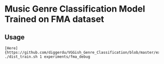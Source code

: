 # Music Genre Classification Model Trained on FMA dataset

## Usage
```
[Here]{https://github.com/diggerdu/VGGish_Genre_Classification/blob/master/experiments/fma_debug/config_file.py#L32}
./dist_train.sh 1 experiments/fma_debug
```


